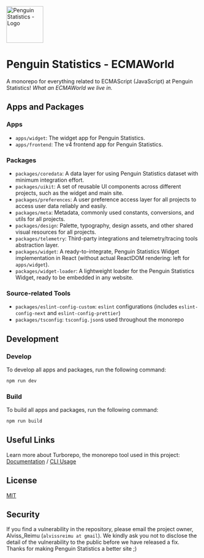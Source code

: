 <img src="https://penguin.upyun.galvincdn.com/logos/penguin_stats_logo.png"
     alt="Penguin Statistics - Logo"
     width="96px" />

# Penguin Statistics - ECMAWorld

A monorepo for everything related to ECMAScript (JavaScript) at Penguin Statistics! _What an ECMAWorld we live in._

## Apps and Packages

### Apps

- `apps/widget`: The widget app for Penguin Statistics.
- `apps/frontend`: The v4 frontend app for Penguin Statistics.

### Packages

- `packages/coredata`: A data layer for using Penguin Statistics dataset with minimum integration effort.
- `packages/uikit`: A set of reusable UI components across different projects, such as the widget and main site.
- `packages/preferences`: A user preference access layer for all projects to access user data reliably and easily.
- `packages/meta`: Metadata, commonly used constants, conversions, and utils for all projects.
- `packages/design`: Palette, typography, design assets, and other shared visual resources for all projects.
- `packages/telemetry`: Third-party integrations and telemetry/tracing tools abstraction layer.
- `packages/widget`: A ready-to-integrate, Penguin Statistics Widget implementation in React (without actual ReactDOM rendering: left for `apps/widget`).
- `packages/widget-loader`: A lightweight loader for the Penguin Statistics Widget, ready to be embedded in any website.

### Source-related Tools

- `packages/eslint-config-custom`: `eslint` configurations (includes `eslint-config-next` and `eslint-config-prettier`)
- `packages/tsconfig`: `tsconfig.json`s used throughout the monorepo

## Development

### Develop

To develop all apps and packages, run the following command:

```bash
npm run dev
```

### Build

To build all apps and packages, run the following command:

```bash
npm run build
```

## Useful Links

Learn more about Turborepo, the monorepo tool used in this project: [Documentation](https://turbo.build/repo/docs) / [CLI Usage](https://turbo.build/docs/reference/command-line-reference)

## License

[MIT](LICENSE)

## Security

If you find a vulnerability in the repository, please email the project owner, Alviss_Reimu (`alvissreimu at gmail`). We kindly ask you not to disclose the detail of the vulnerability to the public before we have released a fix. Thanks for making Penguin Statistics a better site ;)
